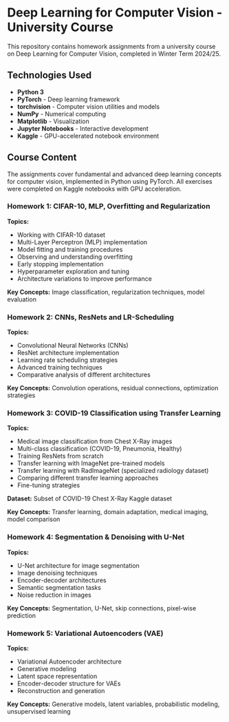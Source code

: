 # Deep Learning for Computer Vision - University Course

This repository contains homework assignments from a university course on Deep Learning for Computer Vision, completed in Winter Term 2024/25.

## Technologies Used

- **Python 3**
- **PyTorch** - Deep learning framework
- **torchvision** - Computer vision utilities and models
- **NumPy** - Numerical computing
- **Matplotlib** - Visualization
- **Jupyter Notebooks** - Interactive development
- **Kaggle** - GPU-accelerated notebook environment

## Course Content

The assignments cover fundamental and advanced deep learning concepts for computer vision, implemented in Python using PyTorch. All exercises were completed on Kaggle notebooks with GPU acceleration.

### Homework 1: CIFAR-10, MLP, Overfitting and Regularization
**Topics:**
- Working with CIFAR-10 dataset
- Multi-Layer Perceptron (MLP) implementation
- Model fitting and training procedures
- Observing and understanding overfitting
- Early stopping implementation
- Hyperparameter exploration and tuning
- Architecture variations to improve performance

**Key Concepts:** Image classification, regularization techniques, model evaluation

### Homework 2: CNNs, ResNets and LR-Scheduling
**Topics:**
- Convolutional Neural Networks (CNNs)
- ResNet architecture implementation
- Learning rate scheduling strategies
- Advanced training techniques
- Comparative analysis of different architectures

**Key Concepts:** Convolution operations, residual connections, optimization strategies

### Homework 3: COVID-19 Classification using Transfer Learning
**Topics:**
- Medical image classification from Chest X-Ray images
- Multi-class classification (COVID-19, Pneumonia, Healthy)
- Training ResNets from scratch
- Transfer learning with ImageNet pre-trained models
- Transfer learning with RadImageNet (specialized radiology dataset)
- Comparing different transfer learning approaches
- Fine-tuning strategies

**Dataset:** Subset of COVID-19 Chest X-Ray Kaggle dataset

**Key Concepts:** Transfer learning, domain adaptation, medical imaging, model comparison

### Homework 4: Segmentation & Denoising with U-Net
**Topics:**
- U-Net architecture for image segmentation
- Image denoising techniques
- Encoder-decoder architectures
- Semantic segmentation tasks
- Noise reduction in images

**Key Concepts:** Segmentation, U-Net, skip connections, pixel-wise prediction

### Homework 5: Variational Autoencoders (VAE)
**Topics:**
- Variational Autoencoder architecture
- Generative modeling
- Latent space representation
- Encoder-decoder structure for VAEs
- Reconstruction and generation

**Key Concepts:** Generative models, latent variables, probabilistic modeling, unsupervised learning


